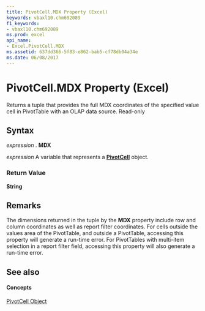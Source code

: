 ```yaml
---
title: PivotCell.MDX Property (Excel)
keywords: vbaxl10.chm692089
f1_keywords:
- vbaxl10.chm692089
ms.prod: excel
api_name:
- Excel.PivotCell.MDX
ms.assetid: 637dd366-5f83-e862-bab5-cf78db04a34e
ms.date: 06/08/2017
---
```



# PivotCell.MDX Property (Excel)

Returns a tuple that provides the full MDX coordinates of the specified value cell in PivotTable with an OLAP data source. Read-only


## Syntax

 _expression_ . **MDX**

 _expression_ A variable that represents a **[PivotCell](pivotcell-object-excel.md)** object.


### Return Value

 **String**


## Remarks

The dimensions returned in the tuple by the **MDX** property include row and column coordinates as well as report filter coordinates. For cells outside the values area of the PivotTable, and outside a PivotTable, accessing this property will generate a run-time error. For PivotTables with multi-item selection in a report filter field, accessing this property will also generate a run-time error.


## See also


#### Concepts


[PivotCell Object](pivotcell-object-excel.md)

